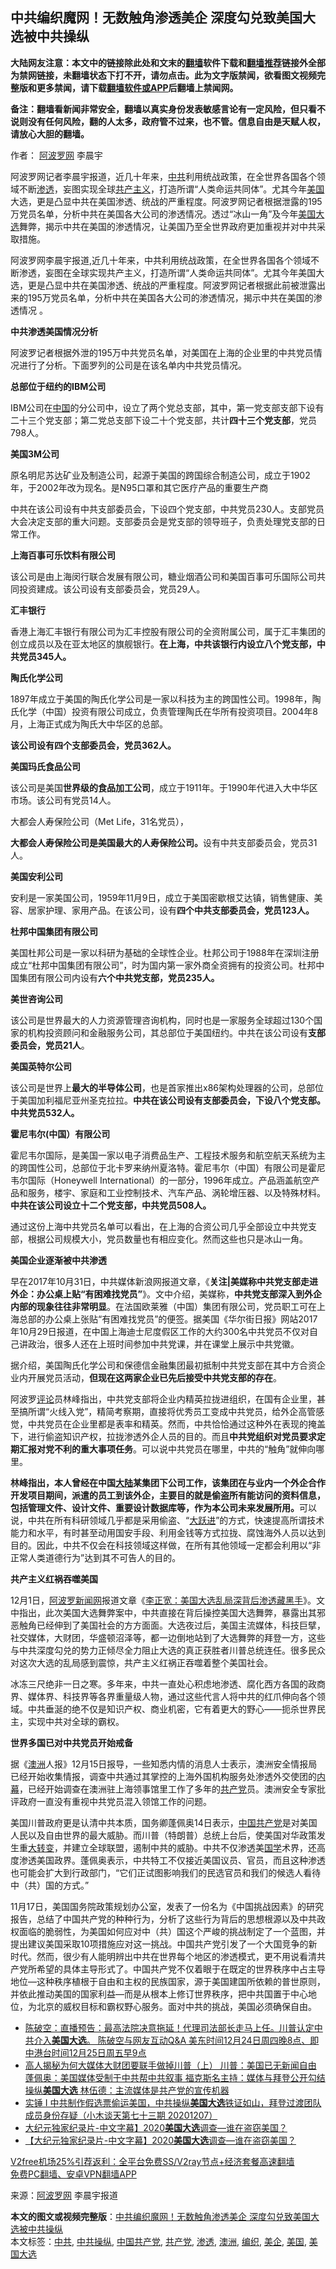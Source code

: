  <h2>中共编织魔网！无数触角渗透美企 深度勾兑致美国大选被中共操纵</h2> <p class="notice"><b>大陆网友注意：本文中的链接除此处和文末的<a href="https://github.com/bannedbook/fanqiang" >翻墙</a>软件下载和<a href="https://github.com/killgcd/justmysocks/blob/master/README.md">翻墙推荐</a>链接外全部为禁网链接，未翻墙状态下打不开，请勿点击。此为文字版禁闻，欲看图文视频完整版和更多禁闻，请下载<a href="https://github.com/bannedbook/fanqiang">翻墙软件或APP</a>后翻墙上禁闻网。</p><p>备注：翻墙看新闻非常安全，翻墙以真实身份发表敏感言论有一定风险，但只看不说则没有任何风险，翻的人太多，政府管不过来，也不管。信息自由是天赋人权，请放心大胆的翻墙。</b></p>  <div class="entry"> <p>作者： <span class='wp_keywordlink_affiliate'><a href="https://www.aboluowang.com/" title="阿波罗网" target="_blank">阿波罗网</a></span> 李晨宇</p> <p id="summary">阿波罗网记者李晨宇报道，近几十年来，<a href="https://www.bannedbook.org/bnews/tag/%e4%b8%ad%e5%85%b1/" class="st_tag internal_tag" rel="tag" title="标签 中共 下的日志">中共</a>利用统战政策，在全世界各国各个领域不断<a href="https://www.bannedbook.org/bnews/tag/%E6%B8%97%E9%80%8F/" class="st_tag internal_tag" rel="tag" title="标签 渗透 下的日志">渗透</a>，妄图实现全球<span class='wp_keywordlink'><a href="https://www.bannedbook.org/forum2/topic6177.html" title="《共产主义的终极目的》" target="_blank">共产主义</a></span>，打造所谓“人类命运共同体”。尤其今年<a href="https://www.bannedbook.org/bnews/tag/%e7%be%8e%e5%9b%bd/" class="st_tag internal_tag" rel="tag" title="标签 美国 下的日志">美国</a>大选，更是凸显中共在美国渗透、统战的严重程度。阿波罗网记者根据泄露的195万党员名单，分析中共在美国各大公司的渗透情况。透过“冰山一角”及今年<a href="https://www.bannedbook.org/bnews/tag/%e7%be%8e%e5%9b%bd%e5%a4%a7%e9%80%89/" class="st_tag internal_tag" rel="tag" title="标签 美国大选 下的日志">美国大选</a>舞弊，揭示中共在美国的渗透情况，让美国乃至全世界政府更加重视并对中共采取措施。</p> <p id="conimg">阿波罗网李晨宇报道,近几十年来，中共利用统战政策，在全世界各国各个领域不断渗透，妄图在全球实现共产主义，打造所谓“人类命运共同体”。尤其今年美国大选，更是凸显中共在美国渗透、统战的严重程度。阿波罗网记者根据此前被泄露出来的195万党员名单，分析中共在美国各大公司的渗透情况，揭示中共在美国的渗透情况 。</p> <p><strong>中共渗透美国情况分析</strong></p> <p>阿波罗记者根据外泄的195万中共党员名单，对美国在上海的企业里的中共党员情况进行了分析。下面罗列的公司是在该名单内中共党员情况。</p> <p><strong>总部位于纽约的</strong><strong>IBM</strong><strong>公司</strong></p> <p>IBM公司在<span class='wp_keywordlink_affiliate'><a href="https://www.bannedbook.org/" title="中国" target="_blank">中国</a></span>的分公司中，设立了两个党总支部，其中，第一党支部支部下设有二十三个党支部；第二党总支部下设二十个党支部，共计<strong>四十三个党支部</strong>，党员798人。</p> <p><strong>美国</strong><strong>3M</strong><strong>公司</strong></p> <p>原名明尼苏达矿业及制造公司，起源于美国的跨国综合制造公司，成立于1902年，于2002年改为现名。是N95口罩和其它医疗产品的重要生产商</p> <p>中共在该公司设有中共支部委员会，下设四个党支部，中共党员230人。支部党员大会决定支部的重大问题。支部委员会是党支部的领导班子，负责处理党支部的日常工作。</p> <p><strong>上海百事可乐饮料有限公司</strong></p>  <p>该公司是由上海闵行联合发展有限公司，糖业烟酒公司和美国百事可乐国际公司共同投资建成。该公司设有支部委员会，党员29人。</p> <p><strong>汇丰银行</strong></p> <p>香港上海汇丰银行有限公司为汇丰控股有限公司的全资附属公司，属于汇丰集团的创立成员以及在亚太地区的旗舰银行。<strong>在上海，中共该银行内设立八个党支部，中共党员345人。</strong></p> <p><strong>陶氏化学公司</strong></p> <p>1897年成立于美国的陶氏化学公司是一家以科技为主的跨国性公司。1998年，陶氏化学（中国）投资有限公司成立，负责管理陶氏在华所有投资项目。2004年8月，上海正式成为陶氏大中华区的总部。</p> <p><strong>该公司设有四个支部委员会，党员362人。</strong></p> <p><strong>美国</strong><strong>玛氏食品公司</strong></p> <p>该公司是美国<strong>世界级的食品加工公司</strong>，成立于1911年。于1990年代进入大中华区市场。该公司有党员14人。</p> <p>大都会人寿保险公司（Met Life，31名党员），</p> <p><strong>大都会人寿保险公司是美国最大的人寿保险公司。</strong>设有中共支部委员会，党员31人。</p> <p><strong>美国安利公司</strong></p>  <p>安利是一家美国公司，1959年11月9日，成立于美国密歇根艾达镇，销售健康、美容、居家护理、家用产品。在该公司，设有<strong>四个中共支部委员会，党员123人。</strong></p> <p><strong>杜邦中国集团有限公司</strong></p> <p>美国杜邦公司是一家以科研为基础的全球性企业。杜邦公司于1988年在深圳注册成立“杜邦中国集团有限公司”，时为国内第一家外商全资拥有的投资公司。杜邦中国集团有限公司内设有<strong>六个中共党支部，党员235人。</strong></p> <p><strong>美世咨询公司</strong></p> <p>该公司是世界最大的人力资源管理咨询机构，同时也是一家服务全球超过130个国家的机构投资顾问和金融服务公司，其总部位于美国纽约。中共在该公司设有<strong>支部委员会，党员21人</strong>。</p> <p><strong>美国英特尔公司</strong></p> <p>该公司是世界上<strong>最大的半导体公司</strong>，也是首家推出x86架构处理器的公司，总部位于美国加利福尼亚州圣克拉拉。<strong>中共在该公司设有支部委员会，下设八个党支部。中共党员532人。</strong></p> <p><strong>霍尼韦尔</strong><strong>(</strong><strong>中国）有限公司</strong></p> <p>霍尼韦尔国际，是美国一家以电子消费品生产、工程技术服务和航空航天系统为主的跨国性公司，总部位于北卡罗来纳州夏洛特。霍尼韦尔（中国）有限公司是霍尼韦尔国际（Honeywell International）的一部分，1996年成立。产品涵盖航空产品和服务，楼宇、家庭和工业控制技术、汽车产品、涡轮增压器、以及特殊材料。<strong>中共在该公司设立十二个党支部，中共党员508人。</strong></p> <p>通过这份上海中共党员名单可以看出，在上海的合资公司几乎全部设立中共党支部，根据公司规模大小，党员数量也有相应变化。然而这些也只是冰山一角。</p> <p><strong>美国企业逐渐被中共渗透</strong></p>  <p>早在2017年10月31日，中共媒体新浪网报道文章，《<strong>关注</strong><strong>|</strong><strong>美媒称中共党支部走进外企：办公桌上贴“有困难找党员”</strong>》。文中介绍，美媒称，<strong>中共党支部深入到外企内部的现象往往非常明显</strong>。在法国欧莱雅（中国）集团有限公司，党员职工可在上海总部的办公桌上张贴“有困难找党员”的便签。据美国《华尔街日报》网站2017年10月29日报道，在中国上海迪士尼度假区工作的大约300名中共党员不仅对自己讲政治，很多人还在上班时间参加中共党课，并在课堂上展示中共党徽。&nbsp;</p> <p>据介绍，美国陶氏化学公司和保德信金融集团最初抵制中共党支部在其中方合资企业内开展党员活动，<strong>但现在这两家企业已先后接受中共党支部的存在</strong>。</p> <p>阿波罗<span class='wp_keywordlink_affiliate'><a href="https://www.bannedbook.org/bnews/comments/" title="新闻评论" target="_blank">评论</a></span>员林峰指出，中共党支部将企业内精英拉拢进组织，在国有企业里，甚至搞所谓“火线入党”，精简考察期，直接将优秀员工变成中共党员，给外企高管感觉，中共党员在企业里都是表率和精英。然而，中共恰恰通过这种外在表现的掩盖下，进行偷盗知识产权，拉拢渗透外企人员的目的。而且<strong>中共党组织对党员要求定期汇报对党不利的重大事项任务</strong>。可以说中共党员在哪里，中共的“触角”就伸向哪里。</p> <p><strong>林峰指出，本人曾经在中国<span class='wp_keywordlink_affiliate'><a href="https://www.bannedbook.org/" title="大陆" target="_blank">大陆</a></span>某集团下公司工作，该集团在与业内一个外企合作开发项目期间，派遣的员工到该外企，主要目的就是偷盗所有能访问的资料信息，包括管理文件、设计文件、重要设计数据库等，作为本公司未来发展所用。</strong>可以说，中共在所有科研领域几乎都是采用偷盗、“<span class='wp_keywordlink'><a href="https://www.bannedbook.org/forum2/topic242.html" title="大跃进亲历记" target="_blank">大跃进</a></span>”的方式，快速提高所谓技术能力和水平，有时甚至动用国安手段、利用金钱等方式拉拢、腐蚀海外人员以达到目的。因此，中共不仅会在科技领域这样做，在所有其他领域一定都会利用以“非正常人类道德行为”达到其不可告人的目的。</p> <p><strong>共产主义红祸吞噬美国</strong></p> <p>12月1日，<span class='wp_keywordlink_affiliate'><a href="https://www.aboluowang.com/" title="阿波罗新闻网" target="_blank">阿波罗新闻网</a></span>报道文章《<a href="https://www.aboluowang.com/2020/1201/1529158.html">李正宽：美国大选乱局深背后渗透藏黑手</a>》。文中指出，此次美国大选舞弊案中，中共直接在背后操控美国大选舞弊，暴露出其邪恶触角已经伸到了美国社会的方方面面。大选夜过后，美国主流媒体，科技巨擘，社交媒体，大财团，华盛顿沼泽等，都一边倒地站到了大选舞弊的拜登一方，这些与中共深度勾兑的势力正倾尽全力阻止大选的真正获胜者川普总统连任。很多民众对这次大选的乱局感到震惊，共产主义红祸正吞噬着整个美国社会。</p> <p>冰冻三尺绝非一日之寒。多年来，中共一直处心积虑地渗透、腐化西方各国的政商界、媒体界、科技界等各界重量级人物，通过这些代言人将中共的红爪伸向各个领域。中共垂涎的绝不仅是知识产权、商业机密，它有着更大的野心——扼杀世界民主，实现中共对全球的霸权。</p> <p><strong>世界多国已对中共党员开始戒备</strong></p> <p>据《<a href="https://www.bannedbook.org/bnews/tag/%e6%be%b3%e6%b4%b2/" class="st_tag internal_tag" rel="tag" title="标签 澳洲 下的日志">澳洲</a>人报》12月15日报导，一些知悉内情的消息人士表示，澳洲安全情报局已经开始收集情报，调查中共通过其掌控的上海外国机构服务处渗透外交使团的<span class='wp_keywordlink_affiliate'><a href="https://www.bannedbook.org/bnews/ccpdope/" title="中共高层内幕" target="_blank">内幕</a></span>，已经开始调查在澳洲驻上海领事馆里工作了多年的<a href="https://www.bannedbook.org/bnews/tag/%e5%85%b1%e4%ba%a7%e5%85%9a/" class="st_tag internal_tag" rel="tag" title="标签 共产党 下的日志">共产党</a>员。澳洲安全专家批评政府一直没有重视中共党员混入领馆工作的问题。&nbsp;</p> <p>美国川普政府更是认清中共本质，国务卿蓬佩奥14日表示，<a href="https://www.bannedbook.org/bnews/tag/%e4%b8%ad%e5%9b%bd%e5%85%b1%e4%ba%a7%e5%85%9a/" class="st_tag internal_tag" rel="tag" title="标签 中国共产党 下的日志">中国共产党</a>是对美国人民以及自由世界的最大威胁。而川普（特朗普）总统上台后，使美国对华政策发生重<span class='wp_keywordlink'><a href="https://www.bannedbook.org/forum2/topic893.html" title="大转变  后共产主义与后社会主义研究" target="_blank">大转变</a></span>，并建立全球联盟，遏制中共的威胁。中共不仅渗透美<span class='wp_keywordlink'><a href="https://www.bannedbook.org/forum24/" title="国学传统文化禁书" target="_blank">国学</a></span>术界，还高度渗透美国政界。蓬佩奥表示，中共特工不仅接近美国议员、官员，而且这种渗透也可能会扩大到行政部门，“它们正试图影响我们的民选官员和我们的候选人看待中（共）国的方式。”</p> <p>11月17日，美国国务院政策规划办公室，发表了一份名为《中国挑战因素》的研究报告，总结了中国共产党的种种行为，分析了这些行为背后的思想根源以及中共政权面临的脆弱性，为美国如何应对中（共）国这个严峻的挑战制定了一个蓝图，并提出建议美国采取10项措施应对这一挑战。中国共产党引发了一个大国竞争的新时代。然而，很少有人能明辨出中共在世界每个地区的渗透模式，更不用说看清共产党所希望的具体主导形式了。中国共产党不仅着眼于在既定的世界秩序中占主导地位&#8212;这种秩序植根于自由和主权的民族国家，源于美国建国所依赖的普世原则，并依此推动美国的国家利益&#8212;而是从根本上修订世界秩序，把中共国置于中心地位，为北京的威权目标和霸权野心服务。面对中共的挑战，美国必须确保自由。&nbsp;</p>  <ul class='op-related-articles' title='相关阅读'> <li><a href='https://www.bannedbook.org/bnews/cbnews/20201225/1454520.html' target='_blank'>陈破空：直播预告：最高法院决意拖延！代理司法部长走马上任。川普认定中共介入<b>美国大选</b>。 陈破空与网友互动Q&amp;A 美东时间12月24日周四晚8点、即中港台时间12月25日周五早9点</a></li> <li><a href='https://www.bannedbook.org/bnews/comments/20201225/1454454.html' target='_blank'>高人揭秘为何大媒体大财团要联手做掉川普（上） 川普：美国已无新闻自由 蓬佩奥：美国媒体受制于中共帮中共叙事 福克斯名主持：媒体与拜登公开勾结操纵<b>美国大选</b> 林伍德：主流媒体是共产党的宣传机器</a></li> <li><a href='https://www.bannedbook.org/bnews/bannedvideo/20201207/1454174.html' target='_blank'>实锤 I 中共制作假选票偷运美国，中共操纵<b>美国大选</b>铁证如山，拜登过渡团队成员身份存疑（小木谈天第七十三期 20201207）</a></li> <li><a href='https://www.bannedbook.org/bnews/taiwannews/20201224/1454034.html' target='_blank'>大纪元独家纪录片-中文字幕】2020<b>美国大选</b>调查—谁在盗窃美国？</a></li> <li><a href='https://www.bannedbook.org/bnews/taiwannews/20201224/1454007.html' target='_blank'>【大纪元独家纪录片-中文字幕】2020<b>美国大选</b>调查—谁在盗窃美国？</a></li> </ul> <p class="texttj"> <a href="https://www.bannedbook.org/forum23/topic22702.html" target="_blank">V2free机场25%引荐返利：全平台免费SS/V2ray节点+经济套餐高速翻墙</a><br/> <a href="https://github.com/bannedbook/fanqiang/wiki/%E7%A6%81%E9%97%BB%E7%BD%91%E5%AE%89%E5%8D%93%E7%BF%BB%E5%A2%99%E6%96%B0%E9%97%BBAPP" target="_blank">免费PC翻墙、安卓VPN翻墙APP</a></p><p> 来源：<a href="https://www.aboluowang.com/2020/1225/1538041.html" target="_blank">阿波罗网</a> 李晨宇报道 </p><a name='sharetosocial'></a>       <div><b>本文的图文或视频完整版</b>：<a href='https://www.bannedbook.org/bnews/cbnews/20201225/1454752.html'>中共编织魔网！无数触角渗透美企 深度勾兑致美国大选被中共操纵</a></div>  </div><!--END ENTRY--> <div class="postfooter"> <div>本文标签：<a href="https://www.bannedbook.org/bnews/tag/%e4%b8%ad%e5%85%b1/" rel="tag">中共</a>, <a href="https://www.bannedbook.org/bnews/tag/%E4%B8%AD%E5%85%B1%E6%93%8D%E7%BA%B5/" rel="tag">中共操纵</a>, <a href="https://www.bannedbook.org/bnews/tag/%e4%b8%ad%e5%9b%bd%e5%85%b1%e4%ba%a7%e5%85%9a/" rel="tag">中国共产党</a>, <a href="https://www.bannedbook.org/bnews/tag/%e5%85%b1%e4%ba%a7%e5%85%9a/" rel="tag">共产党</a>, <a href="https://www.bannedbook.org/bnews/tag/%E6%B8%97%E9%80%8F/" rel="tag">渗透</a>, <a href="https://www.bannedbook.org/bnews/tag/%e6%be%b3%e6%b4%b2/" rel="tag">澳洲</a>, <a href="https://www.bannedbook.org/bnews/tag/%E7%BC%96%E7%BB%87/" rel="tag">编织</a>, <a href="https://www.bannedbook.org/bnews/tag/%E7%BE%8E%E4%BC%81/" rel="tag">美企</a>, <a href="https://www.bannedbook.org/bnews/tag/%e7%be%8e%e5%9b%bd/" rel="tag">美国</a>, <a href="https://www.bannedbook.org/bnews/tag/%e7%be%8e%e5%9b%bd%e5%a4%a7%e9%80%89/" rel="tag">美国大选</a></div>  </div><!--END POSTFOOTER--> 